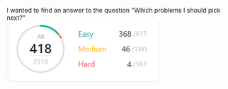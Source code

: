 I wanted to find an answer to the question "Which problems I should pick next?"<br>
![problems image](./ss1.png "Problems")